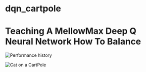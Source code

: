 # dqn_cartpole
# Teaching A MellowMax Deep Q Neural Network How To Balance

![Performance history](https://user-images.githubusercontent.com/25379378/68075831-a0f0b100-fd6a-11e9-9b37-8a44f8b78b30.png)

![Cat on a CartPole](https://user-images.githubusercontent.com/25379378/68075838-bd8ce900-fd6a-11e9-8721-b3eef0d1b34c.gif)
